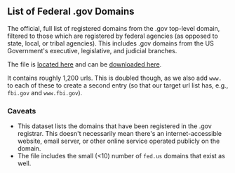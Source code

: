 ## List of Federal .gov Domains

The official, full list of registered domains from the .gov top-level domain, filtered to those which are registered by federal agencies (as opposed to state, local, or tribal agencies). This includes .gov domains from the US Government's executive, legislative, and judicial branches.  

The file is [located here](https://github.com/cisagov/dotgov-data/blob/main/current-federal.csv) and can be [downloaded here](https://raw.githubusercontent.com/cisagov/dotgov-data/main/current-federal.csv).  

It contains roughly 1,200 urls.  This is doubled though, as we also add `www.` to each of these to create a second entry (so that our target url list has, e.g., `fbi.gov` and `www.fbi.gov`).  

### Caveats

* This dataset lists the domains that have been registered in the .gov registrar. This doesn't necessarily mean there's an internet-accessible website, email server, or other online service operated publicly on the domain.
* The file includes the small (<10) number of `fed.us` domains that exist as well.  
